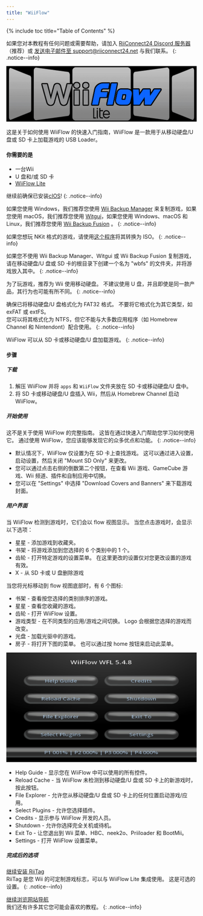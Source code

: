 ```yaml
---
title: "WiiFlow"
---
```


{% include toc title="Table of Contents" %}

如果您对本教程有任何问题或需要帮助，请加入 [RiiConnect24 Discord 服务器](https://discord.gg/rc24)（推荐）或 [发送电子邮件至 support@riiconnect24.net](mailto:support@riiconnect24.net) 与我们联系。
{: .notice--info}

![WiiFlow](/images/wiiflowlogo.png)

这是关于如何使用 WiiFlow 的快速入门指南，WiiFlow 是一款用于从移动硬盘/U 盘或 SD 卡上加载游戏的 USB Loader。

#### 你需要的是

- 一台Wii
- U 盘和/或 SD 卡
- [WiiFlow Lite](https://hbb1.oscwii.org/hbb/wiiflow/wiiflow.zip)

继续前确保已安装[cIOS](/cios)!
{: .notice--info}

如果您使用 Windows，我们推荐您使用 [Wii Backup Manager](/wiibackupmanager) 来复制游戏，如果您使用 macOS，我们推荐您使用 [Witgui](https://desairem.com/wordpress/category/witgui-download/)，如果您使用 Windows、macOS 和 Linux，我们推荐您使用 [Wii Backup Fusion](https://github.com/larsenv/Wii-Backup-Fusion) 。
{: .notice--info}

如果您想玩 NKit 格式的游戏，请使用[这个程序](https://gbatemp.net/download/nkit.36157/)将其转换为 ISO。
{: .notice--info}

如果您不使用 Wii Backup Manager、Witgui 或 Wii Backup Fusion 复制游戏，请在移动硬盘/U 盘或 SD 卡的根目录下创建一个名为 "wbfs" 的文件夹，并将游戏放入其中。
{: .notice--info}

为了玩游戏，推荐为 Wii 使用移动硬盘。 不建议使用 U 盘，并且即使是同一款产品，其行为也可能有所不同。
{: .notice--info}

确保已将移动硬盘/U 盘格式化为 FAT32 格式。 不要将它格式化为其它类型，如 exFAT 或 extFS。 <br>您可以将其格式化为 NTFS，但它不能与大多数应用程序（如 Homebrew Channel 和 Nintendont）配合使用。
{: .notice--info}

WiiFlow 可以从 SD 卡或移动硬盘/U 盘加载游戏。
{: .notice--info}

#### 步骤

##### 下载

1. 解压 WiiFlow 并将 `apps` 和 `WiiFlow` 文件夹放在 SD 卡或移动硬盘/U 盘中。
2. 将 SD 卡或移动硬盘/U 盘插入 Wii，然后从 Homebrew Channel 启动 WiiFlow。

##### 开始使用

这不是关于使用 WiiFlow 的完整指南。 这皆在通过快速入门帮助您学习如何使用它。 通过使用 WiiFlow，您应该能够发现它的众多优点和功能。
{: .notice--info}

- 默认情况下，WiiFlow 仅设置为在 SD 卡上查找游戏。 这可以通过进入设置，启动设置，然后关闭 "Mount SD Only" 来更改。
- 您可以通过点击右侧的倒数第二个按钮，在查看 Wii 游戏、GameCube 游戏、Wii 频道、插件和自制应用中切换。
- 您可以在 "Settings" 中选择 "Download Covers and Banners" 来下载游戏封面。

##### 用户界面

当 WiiFlow 检测到游戏时，它们会以 flow 视图显示。 当您点击游戏时，会显示以下选项：

- 星星 - 添加游戏到收藏夹。
- 书架 - 将游戏添加到您选择的 6 个类别中的 1 个。
- 齿轮 - 打开特定游戏的设置菜单。 在这里更改的设置仅对您更改设置的游戏有效。
- X - 从 SD 卡或 U 盘删除游戏

当您将光标移动到 flow 视图底部时，有 6 个图标:

- 书架 - 查看按您选择的类别排序的游戏。
- 星星 - 查看您收藏的游戏。
- 齿轮 - 打开 WiiFlow 设置。
- 游戏类型 - 在不同类型的应用/游戏之间切换。 Logo 会根据您选择的游戏而改变。
- 光盘 - 加载光驱中的游戏。
- 房子 - 将打开下图的菜单。 也可以通过按 home 按钮来启动此菜单。

![WF_menu](images/WFmenu.png)

- Help Guide - 显示您在 WiiFlow 中可以使用的所有控件。
- Reload Cache - 当 WiiFlow 未检测到移动硬盘/U 盘或 SD 卡上的新游戏时，按此按钮。
- File Explorer - 允许您从移动硬盘/U 盘或 SD 卡上的任何位置启动游戏/应用。
- Select Plugins - 允许您选择插件。
- Credits - 显示参与 WiiFlow 开发的人员。
- Shutdown - 允许你选择完全关机或待机。
- Exit To - 让您退出到 Wii 菜单、HBC、neek2o、Priiloader 和 BootMii。
- Settings - 打开 WiiFlow 设置菜单。

##### 完成后的选项

[继续安装 RiiTag](riitag)<br> RiiTag 是您 Wii 的可定制游戏标志，可以与 WiiFlow Lite 集成使用。 这是可选的设置。
{: .notice--info}

[继续浏览网站导航](site-navigation)<br> 我们还有许多其它您可能会喜欢的教程。
{: .notice--info}
